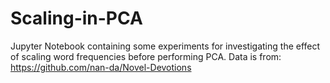 # Scaling-in-PCA

Jupyter Notebook containing some experiments for investigating the effect of scaling word frequencies before performing PCA. 
Data is from: https://github.com/nan-da/Novel-Devotions
